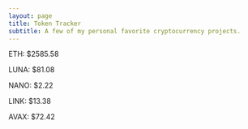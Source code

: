 ```yaml
---
layout: page
title: Token Tracker
subtitle: A few of my personal favorite cryptocurrency projects.
---
```


<!--BEGINCRYPTOINPUT-->
ETH: $2585.58

LUNA: $81.08

NANO: $2.22

LINK: $13.38

AVAX: $72.42

<!--ENDCRYPTOINPUT-->
